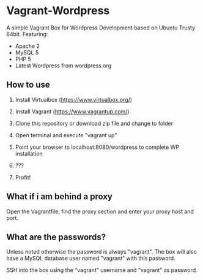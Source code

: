 # Vagrant-Wordpress

A simple Vagrant Box for Wordpress Development based on Ubuntu Trusty 64bit.
Featuring:

- Apache 2
- MySQL 5
- PHP 5
- Latest Wordpress from wordpress.org

## How to use

1) Install Virtualbox (https://www.virtualbox.org/)

2) Install Vagrant (https://www.vagrantup.com/)

3) Clone this repository or download zip file and change to folder

4) Open terminal and execute "vagrant up"

5) Point your browser to localhost:8080/wordpress to complete WP installation

6) ???

7) Profit!

## What if i am behind a proxy

Open the Vagrantfile, find the proxy section and enter your proxy host and port.

## What are the passwords?

Unless noted otherwise the password is always "vagrant". The box will also have
a MySQL database user named "vagrant" with this password.

SSH into the box using the "vagrant" username and "vagrant" as password.
